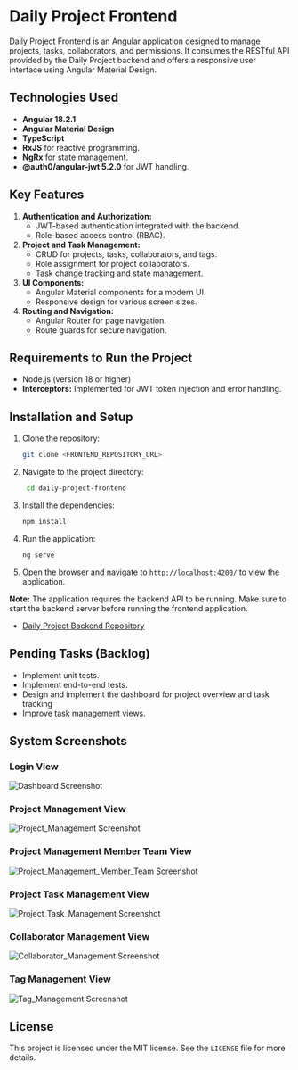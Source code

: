 # Daily Project Frontend
Daily Project Frontend is an Angular application designed to manage projects, tasks, collaborators, and permissions. It consumes the RESTful API provided by the Daily Project backend and offers a responsive user interface using Angular Material Design.

## Technologies Used
- **Angular 18.2.1**
- **Angular Material Design**
- **TypeScript**
- **RxJS** for reactive programming.
- **NgRx** for state management.
- **@auth0/angular-jwt 5.2.0** for JWT handling.

## Key Features
1. **Authentication and Authorization:**
   - JWT-based authentication integrated with the backend.
   - Role-based access control (RBAC).
2. **Project and Task Management:**
   - CRUD for projects, tasks, collaborators, and tags.
   - Role assignment for project collaborators.
   - Task change tracking and state management.
3. **UI Components:**
   - Angular Material components for a modern UI.
   - Responsive design for various screen sizes.
4. **Routing and Navigation:**
   - Angular Router for page navigation.
   - Route guards for secure navigation.

## Requirements to Run the Project
- Node.js (version 18 or higher)
- **Interceptors:** Implemented for JWT token injection and error handling.

## Installation and Setup
1. Clone the repository:
   ```bash
   git clone <FRONTEND_REPOSITORY_URL>
   ```
2. Navigate to the project directory:
   ```bash
    cd daily-project-frontend
    ```
3. Install the dependencies:
    ```bash
    npm install
    ```
4. Run the application:
    ```bash
    ng serve
    ```
5. Open the browser and navigate to `http://localhost:4200/` to view the application.

**Note:** The application requires the backend API to be running. Make sure to start the backend server before running the frontend application.
- [Daily Project Backend Repository](https://github.com/rafaelgalvezg/daily-project-api.git)

## Pending Tasks (Backlog)
- Implement unit tests.
- Implement end-to-end tests.
- Design and implement the dashboard for project overview and task tracking
- Improve task management views.


## System Screenshots
### Login View
![Dashboard Screenshot](./docs/screenshots/login.png)
### Project Management View
![Project_Management Screenshot](./docs/screenshots/project-management.png)
### Project Management Member Team View
![Project_Management_Member_Team Screenshot](./docs/screenshots/project-team-management.png)
### Project Task Management View
![Project_Task_Management Screenshot](./docs/screenshots/project-task-management.png)
### Collaborator Management View
![Collaborator_Management Screenshot](./docs/screenshots/collaborator-management.png)
### Tag Management View
![Tag_Management Screenshot](./docs/screenshots/tag-management.png)


## License
This project is licensed under the MIT license. See the `LICENSE` file for more details.

